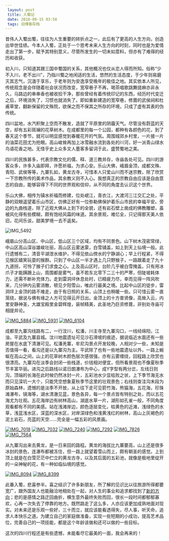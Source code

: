 ```yaml
---
 layout: post
 title: 入蜀记
 date: 2018-09-15 03:58
 tags: 旧博客存档
---
```

昔伟人入蜀出蜀，往往为人生重要的转折点之一，此后有了更高的人生方向，创造出举世佳绩。今本人入蜀，正处于一个思考未来人生方向的时刻，同时也是为爱情走出了第一步，赋予其特别意义，尽管所发生的一切未如意料，但亦有了难得的经历和收获。

初入川，只知道其跟三国中蜀国的关系，其他概况也仅从恋人得而所知。俗称“少不入川，老不出川”，乃指川蜀之地闲适的生活，悠然的生活态度，于少年则易磨灭其志气，沉湎于享乐，于老年则为安逸享受晚年的极佳之地。其实依本人所见，传统观念是会伴随着社会状况而改变，宽窄巷子不再，喝茶唱歌跳舞搓麻亦非永久，马路边的串串香也被收拾干净，那些曾经有着传统印记的东西，经历时代变迁之后，环境消失了，习惯也就消失了。即如重新建造的宽窄巷，修葺的武侯祠和杜甫草堂，翻新保留的文殊院，欲保之而不保其之所存的环境，只成了虚有其表的伪传统。

四川盆地，水汽积聚上空而不散发，造就了平原里的阴霾天气。尽管没有蔚蓝的天空，却有五彩斑斓的花草树木。在成都里的每一个公园，都种有各颜色的花，到了春天这个季节，就可以明显感觉到春暖花开的气氛。周围城郊乡村里，一片接一片的油菜花田尤为抢眼。高山峻耸再加上冰雪融水流到各处的川河，好一派青山绿水鸟语花香之地。无怪乎史上众多文人墨客多留词于此，盛赞蜀地之美。

四川的民族甚多，代表宗教文化的儒、释、道三教并存，寺庙各处可见。四川的游客众多，许多入庙即拜，许愿祈福，为求心安。乐山大佛，峨眉金顶，成都文殊、青阳、武侯等等，九寨扎如，黄龙古寺，可惜本人只爱山川而不迷宗教，除了欣赏一下宗教所传的美术作品，其余教义则不入心。我想真正的宗教自由应该是自由意志的自由，能够容得下不同的世界观和信仰，从不同的角度去认识这个世界。

乐山大佛，相传为镇水祈福而修建，位处岷江，青衣江，大渡河三江交汇之处，平静的双眼遥望着乐山市区，仿佛正好有一位弥勒佛保护着乐山市民的幸福平安。旁边的九曲栈道，除了近观大佛从上到下的全貌，还有岩石壁上凿成的佛教雕塑，虽被风化得有些模糊，颇有饱经风霜的味道。其余景观，难忆全，只记得那天美人依旧，花间乐谈，甜美梦境一去不返矣。

![IMG_5492](http://imglf4.nosdn0.126.net/img/d3RhVFdGTXZTU3FWYjUvU0NEZTFhdmFiQ0x1ak91NlArMmNSVHczTTMyeUcvcGdFQ05lelJRPT0.jpg)

峨眉山分高山区、中山区，低山区三个区域，均有不同景色。山下树木茂密常绿，中山区高山深谷雄峻壮丽，高山区云雾迷蒙，白雪铺盖，如上到天上仙境一般。此行遗憾有二，清音平湖泄水维护，不得见依山傍水的宁静湖心；早上行程紧，不得见猴区嬉笑玩耍的猴群。只到了中山区一半才遇上几只野猴子，一路跟着走了九十九道拐，可怜了猴子们求食之心。上及高山区时，台阶几乎被白雪掩盖，只有用冰爪子才能蹒跚上山，周围都是雾气，虽不若东北零下二三十的严寒，但陡坡耗体力，还需不断补充体力。走到雷洞坪休息处时，已精疲力尽，幸而见得一阵风吹来，几分钟内云雾消散，顿见夕阳雪山，唯此行最美之境。比起中山区的徒步，雷洞坪上金顶的路不难走，由于有日照的关系，山顶上也稍暖一些。只可惜云雾一直笼绕，据说与佛有缘之人方可见得云开日出。金顶上的十方普贤像，高耸入云，内里安静神圣，大雄宝殿里金碧辉煌，装帧精美，此圣地乃巨资修葺，非别处寺庙可相提并论。

[![IMG_5884](http://imglf5.nosdn0.126.net/img/d3RhVFdGTXZTU3FWYjUvU0NEZTFhaEJwbGR2emJEaFJsRjR1bFFZRWxSbkRkOFBYWnM4am1BPT0.jpg)](http://img.ph.126.net/KUY9yl3nBiVe4LOAZzbZtQ==/3689573994723910146.jpg)
[![IMG_5931](http://imglf6.nosdn0.126.net/img/d3RhVFdGTXZTU3FWYjUvU0NEZTFhbVhYTFYvU0xQUlRxUktSYWFiZ2N6SlNhNzZ2Q242cVB3PT0.jpg)](http://img.ph.126.net/HIMLh5bE5NZ_0gLDgRx0cA==/3335196999045610105.jpg)
[![IMG_6104](http://imglf4.nosdn0.126.net/img/d3RhVFdGTXZTU3FWYjUvU0NEZTFhbk1UT1NRK1pmM2ZQZnFBeEZmQUJ5ZG9vZkF4MmJGU1FRPT0.jpg)](http://img.ph.126.net/VecgL7VE4chRkLaqTmHbpg==/956451970863174186.jpg)

成都至九寨沟线路有二，一行汶川，松潘，川主寺至九寨沟口，一线经绵阳，江油，平武及九寨县城。汶川地震遗址可见沙石滑坡的痕迹，据说临近水面还有一些房屋在水底下清澈可见。松潘羌寨，牟尼沟景点开发较晚，人相对少一些，未知是否值得一看，看沟还是以九寨沟为主。平武除了也有一些地震遗址以外，一路上蜿蜒在高山之间，山上的花草树木颜色层次感很强，亦有云雾缠绕，回程路上欣赏也很漂亮。九寨沟在淡季会封闭一些栈道，价钱相对便宜，但所看景观也不像夏秋季节丰富华丽。进沟之后路线以诺日朗瀑布为中心，成Y字型有两分岔，左线日则沟，顶端的长海在此时候仍然冰封一片，五彩池水少显枯败之状，上下季节海无水而只见深坑一大个，只能凭空想象夏秋季节这里的壮观景色；右线则查洼沟末段为原始森林，遗憾的是淡季不开放，从上往下走可见箭竹海，熊猫海，五花海，珍珠滩瀑布，镜海等，湖水清澈见蓝，景色各异，每一个景点皆有特别之处，而以五花海尤为壮观。五花海岸边有树林高山，湖底水草一片，湖形如孔雀一般，不同角度观看都有不同的美感。站在浅滩岸边，颜色逐层变化，枯黄色的近滩，浅绿色的水草，浅蓝浅水区，深蓝的深水区，对岸深绿色和浅黄浅红的树林，高山上灰褐色的泥土岩石，亮蓝的天空……完全是一幅五彩的风景画。

[![IMG_7018](http://imglf5.nosdn0.126.net/img/d3RhVFdGTXZTU3FWYjUvU0NEZTFhaUYzZVQvR0hTcUdJZTJ3MzkvZ3JUajNwZHRiRzlRSm5nPT0.jpg)](http://img.ph.126.net/PflVWPGSzqPUWqZUJVBr4w==/3266798579705728594.jpg)
[![IMG_7032](http://imglf6.nosdn0.126.net/img/d3RhVFdGTXZTU3FWYjUvU0NEZTFhbWpOUlVWRkQ4TEYxdmF3QnVyamI3OGIwZTBJRVJmRGtBPT0.jpg)](http://img.ph.126.net/3B1xl3JIOnxy6Wr6LKepvA==/3052877597404553571.jpg)
[![IMG_7240](http://imglf6.nosdn0.126.net/img/d3RhVFdGTXZTU3FWYjUvU0NEZTFhdHI1N3lNVWgwMHBPd1RUaW1oU0dLdUlTR2Y0TyttZzdBPT0.jpg)](http://img313.ph.126.net/Ea4aH35t4QMMfllc6m95bQ==/3670433696307935076.jpg)
[![IMG_7292](http://imglf3.nosdn0.126.net/img/d3RhVFdGTXZTU3FWYjUvU0NEZTFhckVYN0FpMFFLQnBiKzY2TDA3Rm1sQmRMNjVwcVFsazN3PT0.jpg)](http://img313.ph.126.net/1CtoTjvO3wIJa8GLAq8UXg==/3667618946540830400.jpg)
[![IMG_7826](http://imglf6.nosdn0.126.net/img/d3RhVFdGTXZTU3FWYjUvU0NEZTFhdUpjdjliTi9xVEw4bC9GQkZnWklzdnpmWkZmWEJXclZRPT0.jpg)](http://img775.ph.126.net/_RxVPM0uaEp8xXpZYnQXYw==/4857976623049797564.jpg)
[![IMG_7564](http://imglf3.nosdn0.126.net/img/d3RhVFdGTXZTU3FWYjUvU0NEZTFhcHhIb1J4YnRHMkwxemVTTEtiRCt0cC8rTTBYVUNva1FRPT0.jpg)](http://img.ph.126.net/qjDdjyCTesKrsekeEa5tfw==/3258354330404405929.jpg)

从九寨沟出来去黄龙，是一日来回的路程。黄龙的海拔比九寨要高，山上还是很多冰封的景色，连瀑布都被冻住，但一路上就望着雪山而上，颇有朝圣的感觉。上到顶上就是在白雪茫茫中伫立的黄龙古寺，以及其后面的五彩池，就像是极地里绽开的一朵神秘的花，有一种如临仙境的感觉。

[![IMG_8094](http://imglf4.nosdn0.126.net/img/d3RhVFdGTXZTU3FWYjUvU0NEZTFhaDgwNnBQT3FnakdBRzd3SUlGZnJXQlJNY0VDN1JjNTRRPT0.jpg)](http://img.ph.126.net/hHOlX5P8VsFNcDZmT5dj6Q==/2307813334051387546.jpg)
[![IMG_8399](http://imglf4.nosdn0.126.net/img/d3RhVFdGTXZTU3FWYjUvU0NEZTFhcFJPSSs4dVJ4S1hieFloYklNOWdyNTF2TXcrMmVVSUlnPT0.jpg)](http://img.ph.126.net/75PVGNt-g8Fjf7XLZV8Ugw==/3326471274767572975.jpg)

此番入蜀，悲喜参半。喜之结识了许多新朋友，所了解的见识比以往旅游所得都要宽广，跟外国友人也能融洽地相处在一起，对人生的事业和追求都找到了[新的方向](http://terryoy.blogbus.com/logs/113845156.html)；悲的是感情之路迂回曲折，横生意外最终失败而回，很长一段时间都郁郁寡欢，心再一次失去了停靠的地方。既然路走了这么多，人亦应该更加成熟地面对现实。对未来还是乐观一些好，三十而立，就应该能看透得失，尽人事，听天命，追求人本快乐之道。为建立自己的家庭做准备，实现一些短期的小成功，提高艺术品位，完善自己的一项技能，都是这个年龄该做和还可以做的一些目标。

这次的四川行程还是有些遗憾，未能看尽它最美的一面，我会再来的！

